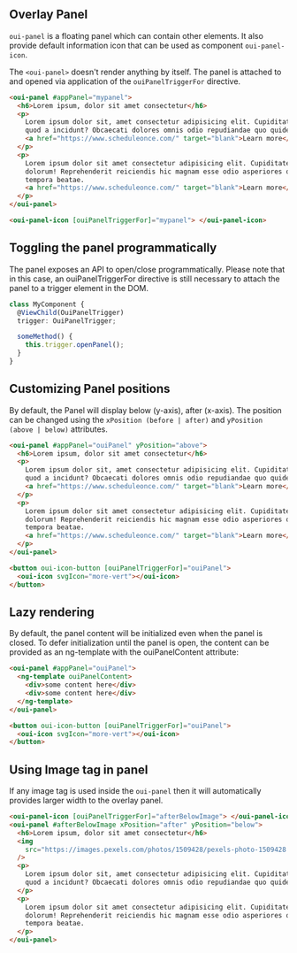 ## Overlay Panel

`oui-panel` is a floating panel which can contain other elements.
It also provide default information icon that can be used as component `oui-panel-icon`.

The `<oui-panel>` doesn't render anything by itself. The panel is attached to and opened via application of the `ouiPanelTriggerFor` directive.

```html
<oui-panel #appPanel="mypanel">
  <h6>Lorem ipsum, dolor sit amet consectetur</h6>
  <p>
    Lorem ipsum dolor sit, amet consectetur adipisicing elit. Cupiditate harum
    quod a incidunt? Obcaecati dolores omnis odio repudiandae quo quidem?
    <a href="https://www.scheduleonce.com/" target="blank">Learn more</a>
  </p>
  <p>
    Lorem ipsum dolor sit amet consectetur adipisicing elit. Cupiditate,
    dolorum! Reprehenderit reiciendis hic magnam esse odio asperiores qui
    tempora beatae.
    <a href="https://www.scheduleonce.com/" target="blank">Learn more</a>
  </p>
</oui-panel>

<oui-panel-icon [ouiPanelTriggerFor]="mypanel"> </oui-panel-icon>
```

## Toggling the panel programmatically

The panel exposes an API to open/close programmatically. Please note that in this case, an ouiPanelTriggerFor directive is still necessary to attach the panel to a trigger element in the DOM.

```typescript
class MyComponent {
  @ViewChild(OuiPanelTrigger)
  trigger: OuiPanelTrigger;

  someMethod() {
    this.trigger.openPanel();
  }
}
```

## Customizing Panel positions

By default, the Panel will display below (y-axis), after (x-axis). The position can be changed using the `xPosition (before | after)` and `yPosition (above | below)` attributes.

```html
<oui-panel #appPanel="ouiPanel" yPosition="above">
  <h6>Lorem ipsum, dolor sit amet consectetur</h6>
  <p>
    Lorem ipsum dolor sit, amet consectetur adipisicing elit. Cupiditate harum
    quod a incidunt? Obcaecati dolores omnis odio repudiandae quo quidem?
    <a href="https://www.scheduleonce.com/" target="blank">Learn more</a>
  </p>
  <p>
    Lorem ipsum dolor sit amet consectetur adipisicing elit. Cupiditate,
    dolorum! Reprehenderit reiciendis hic magnam esse odio asperiores qui
    tempora beatae.
    <a href="https://www.scheduleonce.com/" target="blank">Learn more</a>
  </p>
</oui-panel>

<button oui-icon-button [ouiPanelTriggerFor]="ouiPanel">
  <oui-icon svgIcon="more-vert"></oui-icon>
</button>
```

## Lazy rendering

By default, the panel content will be initialized even when the panel is closed. To defer initialization until the panel is open, the content can be provided as an ng-template with the ouiPanelContent attribute:

```html
<oui-panel #appPanel="ouiPanel">
  <ng-template ouiPanelContent>
    <div>some content here</div>
    <div>some content here</div>
  </ng-template>
</oui-panel>

<button oui-icon-button [ouiPanelTriggerFor]="ouiPanel">
  <oui-icon svgIcon="more-vert"></oui-icon>
</button>
```

## Using Image tag in panel

If any image tag is used inside the `oui-panel` then it will automatically provides larger width to the overlay panel.

```html
<oui-panel-icon [ouiPanelTriggerFor]="afterBelowImage"> </oui-panel-icon>
<oui-panel #afterBelowImage xPosition="after" yPosition="below">
  <h6>Lorem ipsum, dolor sit amet consectetur</h6>
  <img
    src="https://images.pexels.com/photos/1509428/pexels-photo-1509428.jpeg?auto=compress&cs=tinysrgb&dpr=2&h=650&w=940"
  />
  <p>
    Lorem ipsum dolor sit, amet consectetur adipisicing elit. Cupiditate harum
    quod a incidunt? Obcaecati dolores omnis odio repudiandae quo quidem?
  </p>
  <p>
    Lorem ipsum dolor sit amet consectetur adipisicing elit. Cupiditate,
    dolorum! Reprehenderit reiciendis hic magnam esse odio asperiores qui
    tempora beatae.
  </p>
</oui-panel>
```
